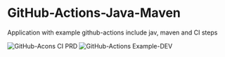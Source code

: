 # GitHub-Actions-Java-Maven
Application with example github-actions include jav, maven and CI steps

![GitHub-Acons CI PRD](https://github.com/wagnerww/GitHub-Actions-Java-Maven/workflows/GitHub-Acons%20CI%20PRD/badge.svg)
![GitHub-Actions Example-DEV](https://github.com/wagnerww/GitHub-Actions-Java-Maven/workflows/GitHub-Actions%20Example-DEV/badge.svg)
